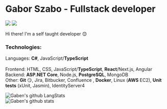 # Gabor Szabo - Fullstack developer


[![](https://vistr.dev/badge?repo=gabengithub.gabengithub&corners=square&color=4056F4)](https://github.com/GabenGitHub/vistr.dev)
[![](https://img.shields.io/website?color=4056F4&style=flat-square&up_message=gaborszabo.no&url=https%3A%2F%2Fgaborszabo.no)](https://gaborszabo.no)

Hi there! I'm a self taught developer :blush:

### Technologies:

Languages: **C#**, JavaScript/**TypeScript**
<br/>
<br/>
Frontend: HTML, CSS, JavaScript/**TypeScript**, **React**/Next.js, Angular
<br/>
Backend: **ASP.NET Core**, Node.js, **PostgreSQL**, MongoDB
<br/>
Other: **Git** :smirk:, Jira, Bitbucker, Confluence , **Docker**, Linux (**AWS** EC2), **Unit tests** (xUnit, Jasmin), IdentityServer4

![Gaben's github LangStats](https://github-readme-stats.anuraghazra1.vercel.app/api/top-langs/?username=gabengithub&layout=compact&theme=dracula)
<br/>
![Gaben's github stats](https://github-readme-stats.vercel.app/api?username=gabengithub&show_icons=true&theme=dracula)
